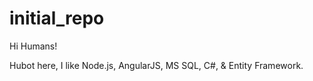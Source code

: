 # initial_repo

Hi Humans!

Hubot here, I like Node.js, AngularJS, MS SQL, C#, & Entity Framework. 

